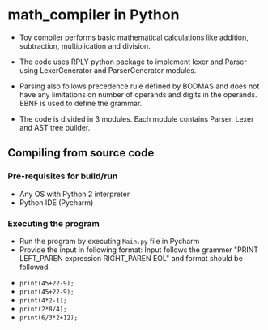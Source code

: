 # math_compiler in Python

- Toy compiler performs basic mathematical calculations like addition, subtraction, multiplication and division.
- The code uses RPLY python package to implement lexer and Parser using LexerGenerator and ParserGenerator modules.
- Parsing also follows precedence rule defined by BODMAS and does not have any limitations on number of operands and digits in the operands.
EBNF is used to define the grammar.

- The code is divided in 3 modules. Each module contains Parser, Lexer and AST tree builder.

## Compiling from source code

### Pre-requisites for build/run
- Any OS with Python 2 interpreter
- Python IDE (Pycharm)

### Executing the program

- Run the program by executing ```Main.py``` file in Pycharm
- Provide the input in following format:
Input follows the grammer "PRINT LEFT_PAREN expression RIGHT_PAREN EOL" and format should be followed.
 * ```print(45+22-9);```
 * ```print(45+22-9);```
 * ```print(4*2-1);```
 * ```print(2*8/4);```
 * ```print(6/3*2+12);```
